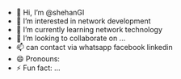 - 👋 Hi, I’m @shehanGI
- 👀 I’m interested in network development
- 🌱 I’m currently learning network technology
- 💞️ I’m looking to collaborate on ...
- 📫 can contact via whatsapp facebook linkedin
- 😄 Pronouns: 
- ⚡ Fun fact: ...

<!---
shehanGI/shehanGI is a ✨ special ✨ repository because its `README.md` (this file) appears on your GitHub profile.
You can click the Preview link to take a look at your changes.
--->
